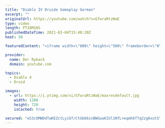 ```yaml
---
title: "Diablo IV Druide Gameplay German"
excerpt: ""
originalUrl: https://youtube.com/watch?v=GfwraRtzWaE
type: video
length: PT18M10S
publishedDateTime: 2021-03-04T15:48:20Z
heat: 50

featuredContent: "<iframe width=\"800\" height=\"500\" frameborder=\"0\" src=\"https://www.youtube.com/embed/GfwraRtzWaE\" allow=\"accelerometer; autoplay; encrypted-media; gyroscope; picture-in-picture\" allowfullscreen></iframe>"

provider:
  name: Der Ryback
  domain: youtube.com

topics:
  - Diablo 4
  - Druid

images:
  - url: https://i.ytimg.com/vi/GfwraRtzWaE/maxresdefault.jpg
    width: 1280
    height: 720
    isCached: true

secured: "eS3cOMWDdTwKEZctLyiU7/CtGb66inBWGaaKIUl1NfL+eqmh6f7q2zg6xutSYyNOwW6P2ugh90NU8SwOxx5Fxn0xaAcaAYqFAku5fv09YOx5HaTUhkUEaQsob5RTEXiYZ5f5uce61ku9YJcnZhH1xVDps7evdInOCvmu1BZgH9zZo4hwCaWjtZZy1Q4hXsGJGW7vJoG0HqJRYrN7kntidDLeGgSVWD+VWzWB0kMhPMsLKxIJ3snfZ0vzCHxzq7lM96j4EoD6/K0VCfECGHCV9V7Jhpijphx5ZWmsBd72a3eC5TOZAWfPYL4oyWTnWgaufTC2iQrkEICTl5s+eBGlR32xCREi23IU8PgDF7MV2s9eLe/x9D0t5jWPVRh/uBtDWMJbqvxsRvG0BE79qXR1/xgPp5oBCIzHSGyEfOvo1Ak=;YDu+rDHr6QoKoHP+jEssIg=="
---
```


